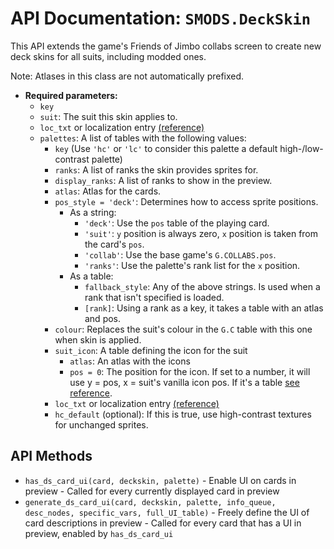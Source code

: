 
# API Documentation: `SMODS.DeckSkin`
This API extends the game's Friends of Jimbo collabs screen to create new deck skins for all suits, including modded ones.

Note: Atlases in this class are not automatically prefixed.

- **Required parameters:**
    - `key`
    - `suit`: The suit this skin applies to.
    - `loc_txt` or localization entry [(reference)](https://github.com/Steamodded/smods/wiki/Localization)
    - `palettes`: A list of tables with the following values:
        - `key` (Use `'hc'` or `'lc'` to consider this palette a default high-/low-contrast palette)
        - `ranks`: A list of ranks the skin provides sprites for.
        - `display_ranks`: A list of ranks to show in the preview.
        - `atlas`: Atlas for the cards.
        - `pos_style = 'deck'`: Determines how to access sprite positions.
            - As a string:
                - `'deck'`: Use the `pos` table of the playing card.
                - `'suit'`: `y` position is always zero, `x` position is taken from the card's `pos`.
                - `'collab'`: Use the base game's `G.COLLABS.pos`.
                - `'ranks'`: Use the palette's rank list for the `x` position.
            - As a table:
                - `fallback_style`: Any of the above strings. Is used when a rank that isn't specified is loaded.
                - `[rank]`: Using a rank as a key, it takes a table with an atlas and pos.
        - `colour`: Replaces the suit's colour in the `G.C` table with this one when skin is applied.
        - `suit_icon`: A table defining the icon for the suit
            - `atlas`: An atlas with the icons
            - `pos = 0`: The position for the icon. If set to a number, it will use y = pos, x = suit's vanilla icon pos. If it's a table [see reference](https://github.com/Steamodded/smods/wiki/SMODS.Atlas#applying-textures-to-cards).
	    - `loc_txt` or localization entry [(reference)](https://github.com/Steamodded/smods/wiki/Localization)
        - `hc_default` (optional): If this is true, use high-contrast textures for unchanged sprites.

## API Methods
- `has_ds_card_ui(card, deckskin, palette)`
		- Enable UI on cards in preview
		- Called for every currently displayed card in preview
- `generate_ds_card_ui(card, deckskin, palette, info_queue, desc_nodes, specific_vars, full_UI_table)`
		- Freely define the UI of card descriptions in preview
		- Called for every card that has a UI in preview, enabled by `has_ds_card_ui`

